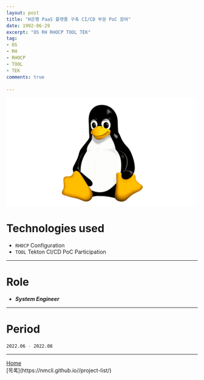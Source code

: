 ```yaml
---
layout: post
title: "H은행 PaaS 플랫폼 구축 CI/CD 부문 PoC 참여"
date: 1992-06-29
excerpt: "OS RH RHOCP TOOL TEK"
tag:
- OS
- RH
- RHOCP
- TOOL
- TEK
comments: true

---
```


![Untitled](/assets/img/linux_logo.png)
# Technologies used
* `RHOCP` Configuration
* `TOOL` Tekton CI/CD PoC Participation

---

# Role
* ***System Engineer***

---

# Period
```bash
2022.06 - 2022.08
```
---

<div markdown="0"><a href="#" class="btn">Home</a></div>
[목록](https://nmcli.github.io//project-list/)
